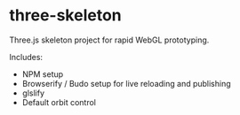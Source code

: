 # three-skeleton
Three.js skeleton project for rapid WebGL prototyping.

Includes:
* NPM setup
* Browserify / Budo setup for live reloading and publishing
* glslify
* Default orbit control
